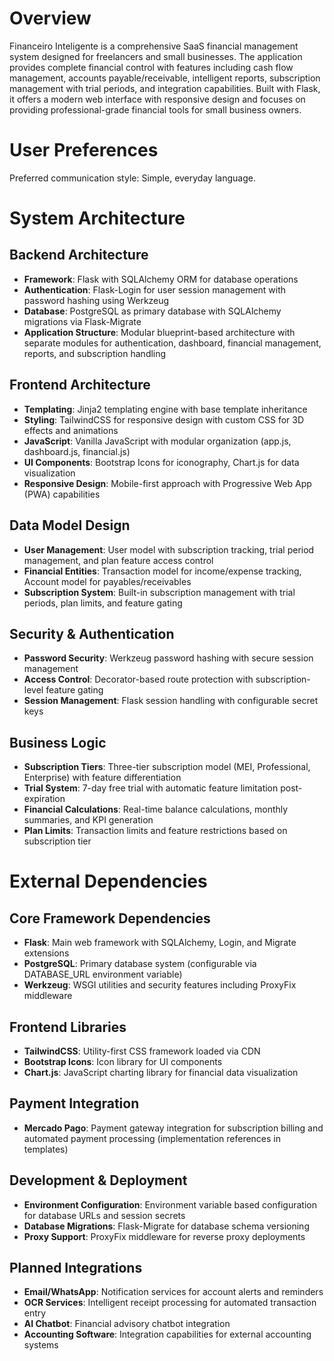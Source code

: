 # Overview

Financeiro Inteligente is a comprehensive SaaS financial management system designed for freelancers and small businesses. The application provides complete financial control with features including cash flow management, accounts payable/receivable, intelligent reports, subscription management with trial periods, and integration capabilities. Built with Flask, it offers a modern web interface with responsive design and focuses on providing professional-grade financial tools for small business owners.

# User Preferences

Preferred communication style: Simple, everyday language.

# System Architecture

## Backend Architecture
- **Framework**: Flask with SQLAlchemy ORM for database operations
- **Authentication**: Flask-Login for user session management with password hashing using Werkzeug
- **Database**: PostgreSQL as primary database with SQLAlchemy migrations via Flask-Migrate
- **Application Structure**: Modular blueprint-based architecture with separate modules for authentication, dashboard, financial management, reports, and subscription handling

## Frontend Architecture
- **Templating**: Jinja2 templating engine with base template inheritance
- **Styling**: TailwindCSS for responsive design with custom CSS for 3D effects and animations
- **JavaScript**: Vanilla JavaScript with modular organization (app.js, dashboard.js, financial.js)
- **UI Components**: Bootstrap Icons for iconography, Chart.js for data visualization
- **Responsive Design**: Mobile-first approach with Progressive Web App (PWA) capabilities

## Data Model Design
- **User Management**: User model with subscription tracking, trial period management, and plan feature access control
- **Financial Entities**: Transaction model for income/expense tracking, Account model for payables/receivables
- **Subscription System**: Built-in subscription management with trial periods, plan limits, and feature gating

## Security & Authentication
- **Password Security**: Werkzeug password hashing with secure session management
- **Access Control**: Decorator-based route protection with subscription-level feature gating
- **Session Management**: Flask session handling with configurable secret keys

## Business Logic
- **Subscription Tiers**: Three-tier subscription model (MEI, Professional, Enterprise) with feature differentiation
- **Trial System**: 7-day free trial with automatic feature limitation post-expiration
- **Financial Calculations**: Real-time balance calculations, monthly summaries, and KPI generation
- **Plan Limits**: Transaction limits and feature restrictions based on subscription tier

# External Dependencies

## Core Framework Dependencies
- **Flask**: Main web framework with SQLAlchemy, Login, and Migrate extensions
- **PostgreSQL**: Primary database system (configurable via DATABASE_URL environment variable)
- **Werkzeug**: WSGI utilities and security features including ProxyFix middleware

## Frontend Libraries
- **TailwindCSS**: Utility-first CSS framework loaded via CDN
- **Bootstrap Icons**: Icon library for UI components
- **Chart.js**: JavaScript charting library for financial data visualization

## Payment Integration
- **Mercado Pago**: Payment gateway integration for subscription billing and automated payment processing (implementation references in templates)

## Development & Deployment
- **Environment Configuration**: Environment variable based configuration for database URLs and session secrets
- **Database Migrations**: Flask-Migrate for database schema versioning
- **Proxy Support**: ProxyFix middleware for reverse proxy deployments

## Planned Integrations
- **Email/WhatsApp**: Notification services for account alerts and reminders
- **OCR Services**: Intelligent receipt processing for automated transaction entry
- **AI Chatbot**: Financial advisory chatbot integration
- **Accounting Software**: Integration capabilities for external accounting systems